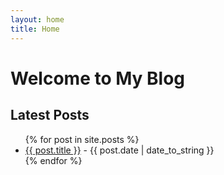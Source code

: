 ```yaml
---
layout: home
title: Home
---
```


# Welcome to My Blog

## Latest Posts
<ul>
  {% for post in site.posts %}
    <li>
      <a href="{{ post.url }}">{{ post.title }}</a> - <span>{{ post.date | date_to_string }}</span>
    </li>
  {% endfor %}
</ul>